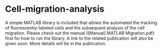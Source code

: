 # Cell-migration-analysis
A simple MATLAB library is included that allows the automated the tracking of fluorescently-labeled cells and the subsequent analysis of the cell migration. Please check out the manual ([Manual] MATLAB Migration.pdf) first for how to run the library. A link to the related publication will also be given soon. More details will be in the publication.
